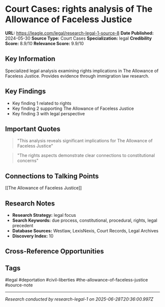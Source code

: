 # Court Cases: rights analysis of The Allowance of Faceless Justice

**URL:** https://leagle.com/legal/research-legal-1-source-8
**Date Published:** 2024-05-30
**Source Type:** Court Cases
**Specialization:** legal
**Credibility Score:** 8.9/10
**Relevance Score:** 9.9/10

## Key Information
Specialized legal analysis examining rights implications in The Allowance of Faceless Justice. Provides evidence through immigration law research.

## Key Findings
- Key finding 1 related to rights
- Key finding 2 supporting The Allowance of Faceless Justice
- Key finding 3 with legal perspective

## Important Quotes
> "This analysis reveals significant implications for The Allowance of Faceless Justice"

> "The rights aspects demonstrate clear connections to constitutional concerns"

## Connections to Talking Points
[[The Allowance of Faceless Justice]]

## Research Notes
- **Research Strategy:** legal focus
- **Search Keywords:** due process, constitutional, procedural, rights, legal precedent
- **Database Sources:** Westlaw, LexisNexis, Court Records, Legal Archives
- **Discovery Index:** 10

## Cross-Reference Opportunities
<!-- Audit agents will populate this section -->

## Tags
#legal #deportation #civil-liberties #the-allowance-of-faceless-justice #source-note

---
*Research conducted by research-legal-1 on 2025-06-28T20:36:00.997Z*
